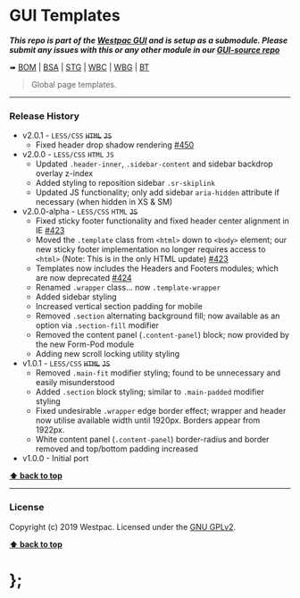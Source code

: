GUI Templates
===========

***This repo is part of the [Westpac GUI](http://gel.westpacgroup.com.au/GUI/) and is setup as a submodule. Please submit any issues with this or any other module in our [GUI-source repo](https://github.com/WestpacCXTeam/GUI-source/issues)***

➠
[BOM](http://westpaccxteam.github.io/GUI-templates/tests/BOM/) |
[BSA](http://westpaccxteam.github.io/GUI-templates/tests/BSA/) |
[STG](http://westpaccxteam.github.io/GUI-templates/tests/STG/) |
[WBC](http://westpaccxteam.github.io/GUI-templates/tests/WBC/) |
[WBG](http://westpaccxteam.github.io/GUI-templates/tests/WBG/) |
[BT](http://westpaccxteam.github.io/GUI-templates/tests/BT/)

> Global page templates.

----------------------------------------------------------------------------------------------------------------------------------------------------------------


### Release History

* v2.0.1 - `LESS/CSS` ~~`HTML`~~ ~~`JS`~~
	* Fixed header drop shadow rendering
		[#450](https://github.com/WestpacCXTeam/GUI-source/issues/450)
* v2.0.0 - `LESS/CSS` `HTML` `JS`
	* Updated `.header-inner`, `.sidebar-content` and sidebar backdrop overlay z-index
	* Added styling to reposition sidebar `.sr-skiplink`
	* Updated JS functionality; only add sidebar `aria-hidden` attribute if necessary (when hidden in XS & SM)
* v2.0.0-alpha - `LESS/CSS` `HTML` ~~`JS`~~
	* Fixed sticky footer functionality and fixed header center alignment in IE
		[#423](https://github.com/WestpacCXTeam/GUI-source/issues/423)
	* Moved the `.template` class from `<html>` down to `<body>` element; our new sticky footer implementation no longer requires access to `<html>` (Note: This is in the only HTML update)
		[#423](https://github.com/WestpacCXTeam/GUI-source/issues/423)
	* Templates now includes the Headers and Footers modules; which are now deprecated
		[#424](https://github.com/WestpacCXTeam/GUI-source/issues/424)
	* Renamed `.wrapper` class... now `.template-wrapper`
	* Added sidebar styling
	* Increased vertical section padding for mobile
	* Removed `.section` alternating background fill; now available as an option via `.section-fill` modifier
	* Removed the content panel (`.content-panel`) block; now provided by the new Form-Pod module
	* Adding new scroll locking utility styling
* v1.0.1 - `LESS/CSS` ~~`HTML`~~ ~~`JS`~~
	* Removed `.main-fit` modifier styling; found to be unnecessary and easily misunderstood
	* Added `.section` block styling; similar to `.main-padded` modifier styling
	* Fixed undesirable `.wrapper` edge border effect; wrapper and header now utilise available width until 1920px. Borders appear from 1922px.
	* White content panel (`.content-panel`) border-radius and border removed and top/bottom padding increased
* v1.0.0 - Initial port

**[⬆ back to top](#content)**


----------------------------------------------------------------------------------------------------------------------------------------------------------------


### License

Copyright (c) 2019 Westpac. Licensed under the [GNU GPLv2](https://raw.githubusercontent.com/WestpacCXTeam/GUI-templates/master/LICENSE).

**[⬆ back to top](#content)**

# };